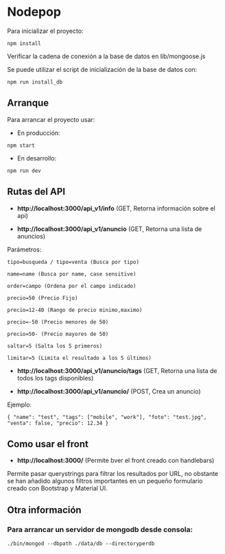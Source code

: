 # Nodepop

Para inicializar el proyecto:

```shell
npm install
```

Verificar la cadena de conexión a la base de datos en lib/mongoose.js

Se puede utilizar el script de inicialización de la base de datos con:

```shell
npm run install_db
```

## Arranque

Para arrancar el proyecto usar:

* En producción:

```shell
npm start
```

* En desarrollo:

```shell
npm run dev
```


## Rutas del API

* **http://localhost:3000/api_v1/info** (GET, Retorna información sobre el api) 

* **http://localhost:3000/api_v1/anuncio** (GET, Retorna una lista de anuncios) 

Parámetros: 

`tipo=busqueda / tipo=venta (Busca por tipo)
`

`name=name (Busca por name, case sensitive)
`

`order=campo (Ordena por el campo indicado)
`

`precio=50 (Precio Fijo)
`

`precio=12-40 (Rango de precio minimo,maximo)
`

`precio=-50 (Precio menores de 50)
`

`precio=50- (Precio mayores de 50)
`

`saltar=5 (Salta los 5 primeros)
`

`limitar=5 (Limita el resultado a los 5 últimos)
`

* **http://localhost:3000/api_v1/anuncio/tags**
(GET, Retorna una lista de todos los tags disponibles)


* **http://localhost:3000/api_v1/anuncio/**
(POST, Crea un anuncio)

Ejemplo: 

`{
	"name": "test",
	"tags": ["mobile", "work"],
	"foto": "test.jpg",
	"venta": false,
	"precio": 12.34
}
`

## Como usar el front

* **http://localhost:3000/** (Permite bver el front creado con handlebars)

Permite pasar querystrings para filtrar los resultados por URL, no obstante se han añadido algunos filtros importantes en un pequeño formulario creado con Bootstrap y Material UI.


## Otra información

### Para arrancar un servidor de mongodb desde consola:

```shel
./bin/mongod --dbpath ./data/db --directoryperdb
```